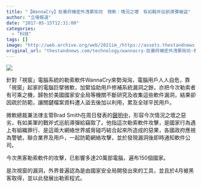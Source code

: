 ```yaml
---
title: "【WannaCry】批華府機密外洩累街坊　微軟：情況之壞　有如戰斧巡航導彈被盜"
author: "立場報道"
date: "2017-05-15T12:31:00"
categories:
  - "科技"
tags: []
image: "http://web.archive.org/web/2021im_/https://assets.thestandnews.com/media/photos/USkey-01_yXf3M.png"
original_url: "thestandnews.com/technology/wannacry-批華府機密外洩累街坊-微軟-情況之壞-有如戰斧巡航導彈被盜"
---
```

![](http://web.archive.org/web/2021im_/https://assets.thestandnews.com/media/photos/USkey-01_yXf3M.png)

針對「視窗」電腦系統的勒索軟件WannaCry來勢洶洶，電腦用戶人人自危，靠「視窗」起家的電腦巨擘微軟，加緊協助用戶修補系統漏洞之餘，亦把今次勒索者有可乘之機，歸咎於美國國家安全局等機關不斷研究及收集這些軟件漏洞，結果卻因疏於防範，讓關鍵檔案資料遭人盜去後加以利用，累及全球平民用戶。

微軟總裁兼法律主管Brad Smith在周日發表的[聲明中](http://web.archive.org/web/20211229062620/https://blogs.microsoft.com/on-the-issues/2017/05/14/need-urgent-collective-action-keep-people-safe-online-lessons-last-weeks-cyberattack/#sm.000164cqlh1ppfaxz0v2bsmjwigru)，形容今次情況之壞之惡劣，有如美軍的戰斧式巡航導彈給竊取了。他指這次勒索軟件攻擊，是國家行為遇上有組織罪行、是這兩大網絡世界威脅碰巧結合起來所造成的惡果，各國政府應視為警號，聯合業界及用戶，一起防範網絡攻擊，並於發現漏洞後即時通知軟件公司。

今次黑客勒索軟件的攻擊，已影響多達20萬部電腦，遍布150個國家。

是次視窗的漏洞，外界普遍認為是由國家安全局開發出來的工具，並且於4月被黑客取得，並以此發展出勒索程式。